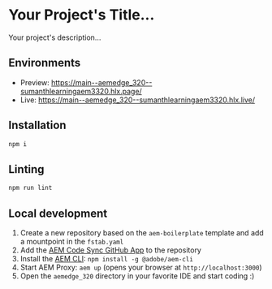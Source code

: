 # Your Project's Title...
Your project's description...

## Environments
- Preview: https://main--aemedge_320--sumanthlearningaem3320.hlx.page/
- Live: https://main--aemedge_320--sumanthlearningaem3320.hlx.live/

## Installation

```sh
npm i
```

## Linting

```sh
npm run lint
```

## Local development

1. Create a new repository based on the `aem-boilerplate` template and add a mountpoint in the `fstab.yaml`
1. Add the [AEM Code Sync GitHub App](https://github.com/apps/aem-code-sync) to the repository
1. Install the [AEM CLI](https://github.com/adobe/helix-cli): `npm install -g @adobe/aem-cli`
1. Start AEM Proxy: `aem up` (opens your browser at `http://localhost:3000`)
1. Open the `aemedge_320` directory in your favorite IDE and start coding :)
